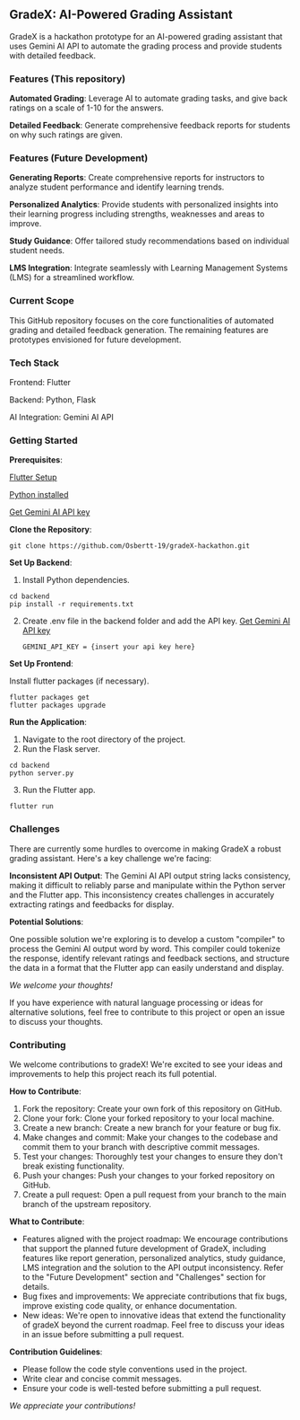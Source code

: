 ## GradeX: AI-Powered Grading Assistant

GradeX is a hackathon prototype for an AI-powered grading assistant that uses Gemini AI API to automate the grading process and provide students with detailed feedback.

### Features (This repository)

**Automated Grading**: Leverage AI to automate grading tasks, and give back ratings on a scale of 1-10 for the answers.

**Detailed Feedback**: Generate comprehensive feedback reports for students on why such ratings are given.

### Features (Future Development)

**Generating Reports**: Create comprehensive reports for instructors to analyze student performance and identify learning trends.

**Personalized Analytics**: Provide students with personalized insights into their learning progress including strengths, weaknesses and areas to improve.

**Study Guidance**: Offer tailored study recommendations based on individual student needs.

**LMS Integration**: Integrate seamlessly with Learning Management Systems (LMS) for a streamlined workflow.

### Current Scope

This GitHub repository focuses on the core functionalities of automated grading and detailed feedback generation. The remaining features are prototypes envisioned for future development.

### Tech Stack

Frontend: Flutter

Backend: Python, Flask

AI Integration: Gemini AI API

### Getting Started

**Prerequisites**:

[Flutter Setup](https://docs.flutter.dev/get-started/install)

[Python installed](https://www.python.org/downloads/)

[Get Gemini AI API key](https://ai.google.dev/docs)

**Clone the Repository**:

```console
git clone https://github.com/Osbertt-19/gradeX-hackathon.git
```

**Set Up Backend**:

1. Install Python dependencies.

```console
cd backend
pip install -r requirements.txt
```

2. Create .env file in the backend folder and add the API key. [Get Gemini AI API key](https://ai.google.dev/tutorials/setup)

   `GEMINI_API_KEY = {insert your api key here}`

**Set Up Frontend**:

Install flutter packages (if necessary).

```console
flutter packages get
flutter packages upgrade
```

**Run the Application**:

1. Navigate to the root directory of the project.
2. Run the Flask server.

```console
cd backend
python server.py
```

3. Run the Flutter app.

```console
flutter run
```

### Challenges

There are currently some hurdles to overcome in making GradeX a robust grading assistant. Here's a key challenge we're facing:

**Inconsistent API Output**: The Gemini AI API output string lacks consistency, making it difficult to reliably parse and manipulate within the Python server and the Flutter app. This inconsistency creates challenges in accurately extracting ratings and feedbacks for display.

**Potential Solutions**:

One possible solution we're exploring is to develop a custom "compiler" to process the Gemini AI output word by word. This compiler could tokenize the response, identify relevant ratings and feedback sections, and structure the data in a format that the Flutter app can easily understand and display.

_We welcome your thoughts!_

If you have experience with natural language processing or ideas for alternative solutions, feel free to contribute to this project or open an issue to discuss your thoughts.

### Contributing

We welcome contributions to gradeX! We're excited to see your ideas and improvements to help this project reach its full potential.

**How to Contribute**:

1. Fork the repository: Create your own fork of this repository on GitHub.
2. Clone your fork: Clone your forked repository to your local machine.
3. Create a new branch: Create a new branch for your feature or bug fix.
4. Make changes and commit: Make your changes to the codebase and commit them to your branch with descriptive commit messages.
5. Test your changes: Thoroughly test your changes to ensure they don't break existing functionality.
6. Push your changes: Push your changes to your forked repository on GitHub.
7. Create a pull request: Open a pull request from your branch to the main branch of the upstream repository.

**What to Contribute**:

- Features aligned with the project roadmap: We encourage contributions that support the planned future development of GradeX, including features like report generation, personalized analytics, study guidance, LMS integration and the solution to the API output inconsistency. Refer to the "Future Development" section and "Challenges" section for details.
- Bug fixes and improvements: We appreciate contributions that fix bugs, improve existing code quality, or enhance documentation.
- New ideas: We're open to innovative ideas that extend the functionality of gradeX beyond the current roadmap. Feel free to discuss your ideas in an issue before submitting a pull request.

**Contribution Guidelines**:

- Please follow the code style conventions used in the project.
- Write clear and concise commit messages.
- Ensure your code is well-tested before submitting a pull request.

_We appreciate your contributions!_
